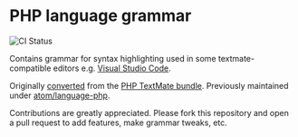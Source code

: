 # PHP language grammar
![CI Status](https://github.com/KapitanOczywisty/language-php/actions/workflows/main.yml/badge.svg)

Contains grammar for syntax highlighting used in some textmate-compatible editors e.g. [Visual Studio Code](https://code.visualstudio.com/).

Originally [converted](http://flight-manual.atom.io/hacking-atom/sections/converting-from-textmate) from the [PHP TextMate bundle](https://github.com/textmate/php.tmbundle). Previously maintained under [atom/language-php](https://github.com/atom/language-php).

Contributions are greatly appreciated. Please fork this repository and open a pull request to add features, make grammar tweaks, etc.
